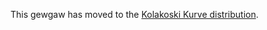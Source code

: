 This gewgaw has moved to the [Kolakoski Kurve distribution](https://catseye.tc/distribution/Kolakoski_Kurve_distribution).
